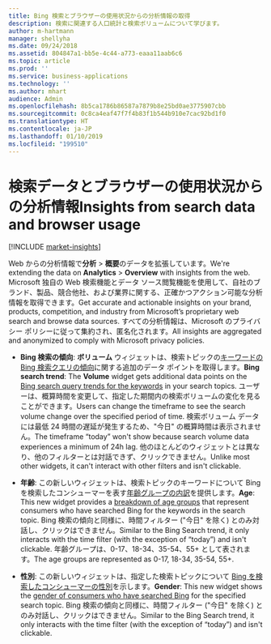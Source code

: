 ```yaml
---
title: Bing 検索とブラウザーの使用状況からの分析情報の取得
description: 検索に関連する人口統計と検索ボリュームについて学びます。
author: m-hartmann
manager: shellyha
ms.date: 09/24/2018
ms.assetid: 804847a1-bb5e-4c44-a773-eaaa11aab6c6
ms.topic: article
ms.prod: ''
ms.service: business-applications
ms.technology: ''
ms.author: mhart
audience: Admin
ms.openlocfilehash: 8b5ca1786b86587a7879b8e25bd0ae3775907cbb
ms.sourcegitcommit: 0c8ca4eaf47f7f4b83f1b544b910e7cac92bd1f0
ms.translationtype: HT
ms.contentlocale: ja-JP
ms.lasthandoff: 01/10/2019
ms.locfileid: "199510"
---
```

# <a name="insights-from-search-data-and-browser-usage"></a><span data-ttu-id="a4f5d-103">検索データとブラウザーの使用状況からの分析情報</span><span class="sxs-lookup"><span data-stu-id="a4f5d-103">Insights from search data and browser usage</span></span>

[!INCLUDE [market-insights](../includes/market-insights.md)]

<span data-ttu-id="a4f5d-104">Web からの分析情報で**分析** > **概要**のデータを拡張しています。</span><span class="sxs-lookup"><span data-stu-id="a4f5d-104">We're extending the data on **Analytics** > **Overview** with insights from the web.</span></span> <span data-ttu-id="a4f5d-105">Microsoft 独自の Web 検索機能とデータ ソース閲覧機能を使用して、自社のブランド、製品、競合他社、および業界に関する、正確かつアクション可能な分析情報を取得できます。</span><span class="sxs-lookup"><span data-stu-id="a4f5d-105">Get accurate and actionable insights on your brand, products, competition, and industry from Microsoft’s proprietary web search and browse data sources.</span></span> <span data-ttu-id="a4f5d-106">すべての分析情報は、Microsoft のプライバシー ポリシーに従って集約され、匿名化されます。</span><span class="sxs-lookup"><span data-stu-id="a4f5d-106">All insights are aggregated and anonymized to comply with Microsoft privacy policies.</span></span>

- <span data-ttu-id="a4f5d-107">**Bing 検索の傾向**: **ボリューム** ウィジェットは、検索トピックの[キーワードの Bing 検索クエリの傾向](https://docs.microsoft.com/dynamics365/ai/market-insights/analytics-overview#volume)に関する追加のデータ ポイントを取得します。</span><span class="sxs-lookup"><span data-stu-id="a4f5d-107">**Bing search trend**: The **Volume** widget gets additional data points on the [Bing search query trends for the keywords](https://docs.microsoft.com/dynamics365/ai/market-insights/analytics-overview#volume) in your search topics.</span></span> <span data-ttu-id="a4f5d-108">ユーザーは、概算時間を変更して、指定した期間内の検索ボリュームの変化を見ることができます。</span><span class="sxs-lookup"><span data-stu-id="a4f5d-108">Users can change the timeframe to see the search volume change over the specified period of time.</span></span> <span data-ttu-id="a4f5d-109">検索ボリューム データには最低 24 時間の遅延が発生するため、"今日" の概算時間は表示されません。</span><span class="sxs-lookup"><span data-stu-id="a4f5d-109">The timeframe “today” won't show because search volume data experiences a minimum of 24h lag.</span></span> <span data-ttu-id="a4f5d-110">他のほとんどのウィジェットとは異なり、他のフィルターとは対話できず、クリックできません。</span><span class="sxs-lookup"><span data-stu-id="a4f5d-110">Unlike most other widgets, it can't interact with other filters and isn't clickable.</span></span>

- <span data-ttu-id="a4f5d-111">**年齢**: この新しいウィジェットは、検索トピックのキーワードについて Bing を検索したコンシューマーを表す[年齢グループの内訳](https://docs.microsoft.com/dynamics365/ai/market-insights/analytics-overview#age)を提供します。</span><span class="sxs-lookup"><span data-stu-id="a4f5d-111">**Age**: This new widget provides a [breakdown of age groups](https://docs.microsoft.com/dynamics365/ai/market-insights/analytics-overview#age) that represent consumers who have searched Bing for the keywords in the search topic.</span></span> <span data-ttu-id="a4f5d-112">Bing 検索の傾向と同様に、時間フィルター ("今日" を除く) とのみ対話し、クリックはできません。</span><span class="sxs-lookup"><span data-stu-id="a4f5d-112">Similar to the Bing Search trend, it only interacts with the time filter (with the exception of “today”) and isn't clickable.</span></span> <span data-ttu-id="a4f5d-113">年齢グループは、0-17、18-34、35-54、55+ として表されます。</span><span class="sxs-lookup"><span data-stu-id="a4f5d-113">The age groups are represented as 0-17, 18-34, 35-54, 55+.</span></span> 

- <span data-ttu-id="a4f5d-114">**性別**: この新しいウィジェットは、指定した検索トピックについて [Bing を検索したコンシューマーの性別](https://docs.microsoft.com/dynamics365/ai/market-insights/analytics-overview#gender)を示します。</span><span class="sxs-lookup"><span data-stu-id="a4f5d-114">**Gender**: This new widget shows the [gender of consumers who have searched Bing](https://docs.microsoft.com/dynamics365/ai/market-insights/analytics-overview#gender) for the specified search topic.</span></span> <span data-ttu-id="a4f5d-115">Bing 検索の傾向と同様に、時間フィルター ("今日" を除く) とのみ対話し、クリックはできません。</span><span class="sxs-lookup"><span data-stu-id="a4f5d-115">Similar to the Bing Search trend, it only interacts with the time filter (with the exception of “today”) and isn't clickable.</span></span>
